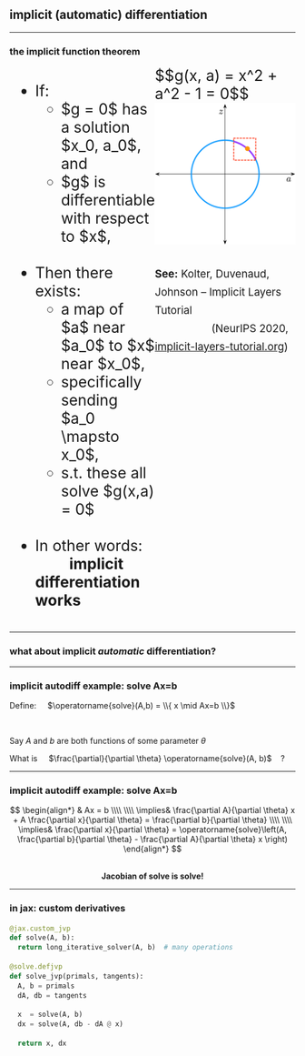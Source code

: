 ## implicit (automatic) differentiation

---
### the implicit function theorem

<style>
.container{
    display: flex;
	font-size: 20pt;
}
.col{
    flex: 1;
}
</style>

<div class="container">

<div class="col">
<ul>
<li>If:
  <ul>
  <li>$g = 0$ has a solution $x_0, a_0$, and</li>
  <li>$g$ is differentiable with respect to $x$,</li>
  </ul>
  </li>

<br/>
<li>Then there exists:
  <ul>
  <li>a map of $a$ near $a_0$ to $x$ near $x_0$,</li>
  <li>specifically sending $a_0 \mapsto x_0$,</li>
  <li>s.t. these all solve $g(x,a) = 0$</li>
  </ul>
  </li>

<br/>
<li>In other words:<br/>&nbsp;&nbsp;&nbsp;&nbsp;&nbsp;&nbsp;&nbsp;&nbsp;<strong>implicit differentiation works</strong></li>
</ul>

</div>

<div class="col">
$$g(x, a) = x^2 + a^2 - 1 = 0$$
<img src="img/implicit-function.png" alt="implicit" style="display: block; margin-left: auto; margin-right: auto; width: 320px;" />

<br/>
<span style="font-size: 14pt;"><strong>See:</strong> Kolter, Duvenaud, Johnson &ndash; Implicit Layers Tutorial</span><br/>
<span style="font-size: 14pt;"> &nbsp;&nbsp;&nbsp;&nbsp;&nbsp;&nbsp;&nbsp;&nbsp;&nbsp;&nbsp;&nbsp;&nbsp;&nbsp;&nbsp;&nbsp;&nbsp;&nbsp;&nbsp;
 (NeurIPS 2020, <a href="http://implicit-layers-tutorial.org/">implicit-layers-tutorial.org</a>)</span>
</div>

</div>

---
### what about implicit *automatic* differentiation?

---
### implicit autodiff example: solve Ax=b

Define: &nbsp;&nbsp;&nbsp; $\operatorname{solve}(A,b) = \\{ x \mid Ax=b \\}$

<br/>

Say $A$ and $b$ are both functions of some parameter $\theta$

What is &nbsp;&nbsp;&nbsp; $\frac{\partial}{\partial \theta} \operatorname{solve}(A, b)$ &nbsp;&nbsp;&nbsp;?

---
### implicit autodiff example: solve Ax=b

$$
\begin{align*}
  & Ax = b \\\\
  \\\\
  \implies& \frac{\partial A}{\partial \theta} x + A \frac{\partial x}{\partial \theta} = \frac{\partial b}{\partial \theta} \\\\
  \\\\
  \implies& \frac{\partial x}{\partial \theta} =
    \operatorname{solve}\left(A, \frac{\partial b}{\partial \theta} - \frac{\partial A}{\partial \theta} x \right)
\end{align*}
$$

<br/>
<center><strong>Jacobian of solve is solve!</strong></center>

---
### in jax: custom derivatives

```python [1-100|1-3|5-100|10-10|11-11|13-13]
@jax.custom_jvp
def solve(A, b):
  return long_iterative_solver(A, b)  # many operations
  
@solve.defjvp
def solve_jvp(primals, tangents):
  A, b = primals
  dA, db = tangents
  
  x  = solve(A, b)
  dx = solve(A, db - dA @ x)
  
  return x, dx
```
